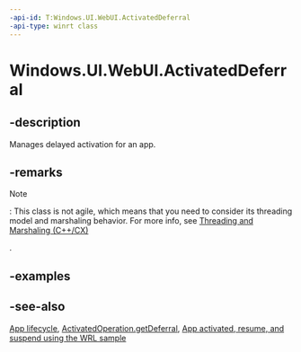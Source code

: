 ```yaml
---
-api-id: T:Windows.UI.WebUI.ActivatedDeferral
-api-type: winrt class
---
```


<!-- Class syntax.
public class ActivatedDeferral : Windows.UI.WebUI.IActivatedDeferral
-->

# Windows.UI.WebUI.ActivatedDeferral

## -description
Manages delayed activation for an app.

## -remarks
> [!NOTE]
> : This class is not agile, which means that you need to consider its threading model and marshaling behavior. For more info, see [Threading and Marshaling (C++/CX)](http://go.microsoft.com/fwlink/p/?linkid=258275)
<!--[jjacks - removed this link (http://go.microsoft.com/fwlink/p/?linkid=258277 404->http://msdn.microsoft.com/library/windows/apps/jj157115.aspx) because it doesn't work] and Using Windows Runtime objects in a multithreaded environment (.NET)-->
.

## -examples

## -see-also
[App lifecycle](http://msdn.microsoft.com/library/6c469e77-f1e3-4859-a27b-c326f9616d10), [ActivatedOperation.getDeferral](activatedoperation_getdeferral_254836512.md), [App activated, resume, and suspend using the WRL sample](http://go.microsoft.com/fwlink/p/?linkid=226722)